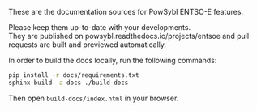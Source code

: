 These are the documentation sources for PowSybl ENTSO-E features.

Please keep them up-to-date with your developments.  
They are published on powsybl.readthedocs.io/projects/entsoe and pull requests are built and previewed automatically.

In order to build the docs locally, run the following commands:
~~~bash
pip install -r docs/requirements.txt
sphinx-build -a docs ./build-docs
~~~
Then open `build-docs/index.html` in your browser.